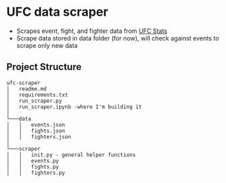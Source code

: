 # UFC data scraper
- Scrapes event, fight, and fighter data from [UFC Stats](http://ufcstats.com/statistics/events/completed)
- Scrape data stored in data folder (for now), will check against events to scrape only new data

## Project Structure
```
ufc-scraper
│   readme.md
│   requirements.txt
│   run_scraper.py    
│   run_scraper.ipynb -where I'm building it     
│
└───data
│   │   events.json
│   │   fights.json
│   │   fighters.json
│
└───scraper
│   │   init.py - general helper functions 
│   │   events.py 
│   │   fights.py
│   │   fighters.py
```


